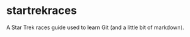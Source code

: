 startrekraces
=============

A Star Trek races guide used to learn Git (and a little bit of markdown).
